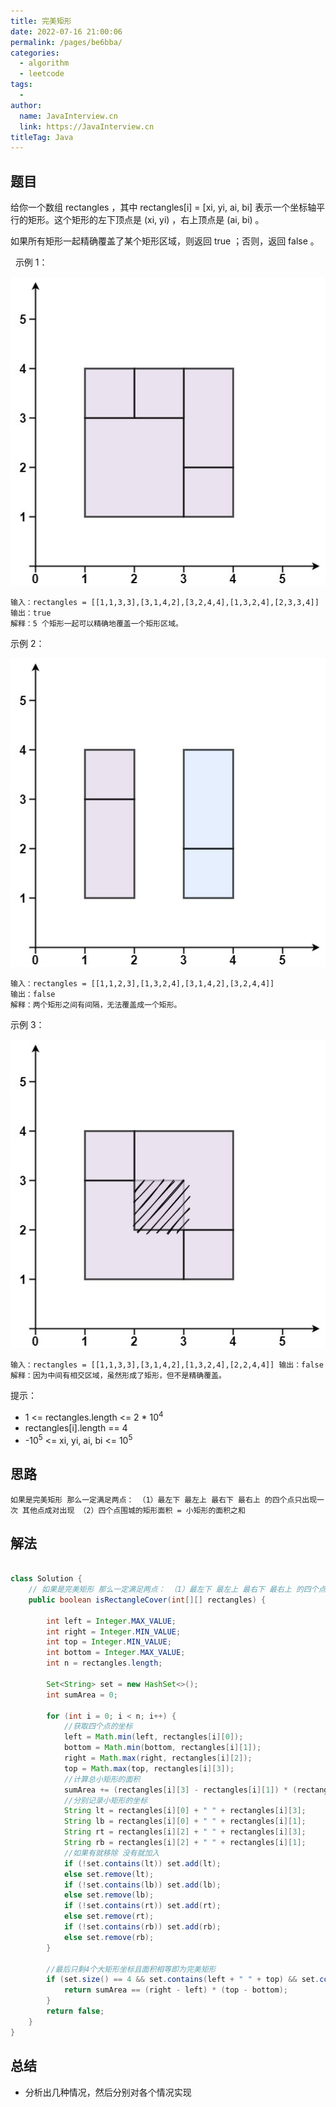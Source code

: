 ```yaml
---
title: 完美矩形
date: 2022-07-16 21:00:06
permalink: /pages/be6bba/
categories:
  - algorithm
  - leetcode
tags:
  - 
author: 
  name: JavaInterview.cn
  link: https://JavaInterview.cn
titleTag: Java
---
```



## 题目

给你一个数组 rectangles ，其中 rectangles[i] = [xi, yi, ai, bi] 表示一个坐标轴平行的矩形。这个矩形的左下顶点是 (xi, yi) ，右上顶点是 (ai, bi) 。

如果所有矩形一起精确覆盖了某个矩形区域，则返回 true ；否则，返回 false 。

 
示例 1：

![](../../../media/pictures/leetcode/perectrec1-plane.jpeg)

    输入：rectangles = [[1,1,3,3],[3,1,4,2],[3,2,4,4],[1,3,2,4],[2,3,3,4]]
    输出：true
    解释：5 个矩形一起可以精确地覆盖一个矩形区域。 
示例 2：

![](../../../media/pictures/leetcode/perfectrec2-plane.jpeg)

    输入：rectangles = [[1,1,2,3],[1,3,2,4],[3,1,4,2],[3,2,4,4]]
    输出：false
    解释：两个矩形之间有间隔，无法覆盖成一个矩形。
示例 3：

![](../../../media/pictures/leetcode/perfecrrec4-plane.jpeg)

    输入：rectangles = [[1,1,3,3],[3,1,4,2],[1,3,2,4],[2,2,4,4]] 输出：false
    解释：因为中间有相交区域，虽然形成了矩形，但不是精确覆盖。

提示：

- 1 <= rectangles.length <= 2 * 10<sup>4</sup>
- rectangles[i].length == 4
- -10<sup>5</sup> <= xi, yi, ai, bi <= 10<sup>5</sup>

## 思路

    如果是完美矩形 那么一定满足两点： （1）最左下 最左上 最右下 最右上 的四个点只出现一次 其他点成对出现 （2）四个点围城的矩形面积 = 小矩形的面积之和

## 解法
```java

class Solution {
    // 如果是完美矩形 那么一定满足两点： （1）最左下 最左上 最右下 最右上 的四个点只出现一次 其他点成对出现 （2）四个点围城的矩形面积 = 小矩形的面积之和
    public boolean isRectangleCover(int[][] rectangles) {

        int left = Integer.MAX_VALUE;
        int right = Integer.MIN_VALUE;
        int top = Integer.MIN_VALUE;
        int bottom = Integer.MAX_VALUE;
        int n = rectangles.length;

        Set<String> set = new HashSet<>();
        int sumArea = 0;

        for (int i = 0; i < n; i++) {
            //获取四个点的坐标
            left = Math.min(left, rectangles[i][0]);
            bottom = Math.min(bottom, rectangles[i][1]);
            right = Math.max(right, rectangles[i][2]);
            top = Math.max(top, rectangles[i][3]);
            //计算总小矩形的面积
            sumArea += (rectangles[i][3] - rectangles[i][1]) * (rectangles[i][2] - rectangles[i][0]);
            //分别记录小矩形的坐标
            String lt = rectangles[i][0] + " " + rectangles[i][3];
            String lb = rectangles[i][0] + " " + rectangles[i][1];
            String rt = rectangles[i][2] + " " + rectangles[i][3];
            String rb = rectangles[i][2] + " " + rectangles[i][1];
            //如果有就移除 没有就加入
            if (!set.contains(lt)) set.add(lt);
            else set.remove(lt);
            if (!set.contains(lb)) set.add(lb);
            else set.remove(lb);
            if (!set.contains(rt)) set.add(rt);
            else set.remove(rt);
            if (!set.contains(rb)) set.add(rb);
            else set.remove(rb);
        }

        //最后只剩4个大矩形坐标且面积相等即为完美矩形
        if (set.size() == 4 && set.contains(left + " " + top) && set.contains(left + " " + bottom) && set.contains(right + " " + bottom) && set.contains(right + " " + top)) {
            return sumArea == (right - left) * (top - bottom);
        }
        return false;
    }
}
```

## 总结

- 分析出几种情况，然后分别对各个情况实现 
